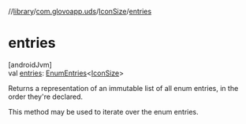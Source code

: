//[library](../../../index.md)/[com.glovoapp.uds](../index.md)/[IconSize](index.md)/[entries](entries.md)

# entries

[androidJvm]\
val [entries](entries.md): [EnumEntries](https://kotlinlang.org/api/latest/jvm/stdlib/kotlin.enums/-enum-entries/index.html)&lt;[IconSize](index.md)&gt;

Returns a representation of an immutable list of all enum entries, in the order they're declared.

This method may be used to iterate over the enum entries.
